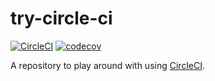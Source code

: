 # try-circle-ci

[![CircleCI](https://circleci.com/gh/kemokemo/try-circle-ci.svg?style=svg)](https://circleci.com/gh/kemokemo/try-circle-ci) [![codecov](https://codecov.io/gh/kemokemo/try-circle-ci/branch/master/graph/badge.svg)](https://codecov.io/gh/kemokemo/try-circle-ci)



A repository to play around with using [CircleCI](https://circleci.com/).